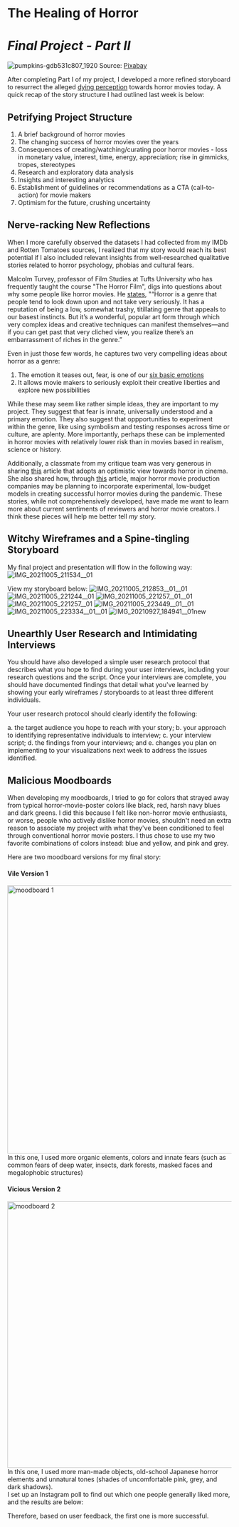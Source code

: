 # The Healing of Horror 
# _Final Project - Part II_
![pumpkins-gdb531c807_1920](https://user-images.githubusercontent.com/78868693/136119414-759ed93b-c97d-4f5b-9f47-882bbe2915d0.jpg)
Source: [Pixabay](https://pixabay.com/photos/pumpkins-trees-meadow-halloween-5675502/)

After completing Part I of my project, I developed a more refined storyboard to resurrect the alleged [dying perception](https://wheresthejump.com/has-the-quality-of-horror-movies-declined-over-time/) towards horror movies today. A quick recap of the story structure I had outlined last week is below:

## Petrifying Project Structure
1. A brief background of horror movies 
2. The changing success of horror movies over the years
3. Consequences of creating/watching/curating poor horror movies - loss in monetary value, interest, time, energy, appreciation; rise in gimmicks, tropes, stereotypes
4. Research and exploratory data analysis
5. Insights and interesting analytics
6. Establishment of guidelines or recommendations as a CTA (call-to-action) for movie makers
7. Optimism for the future, crushing uncertainty

## Nerve-racking New Reflections
When I more carefully observed the datasets I had collected from my IMDb and Rotten Tomatoes sources, I realized that my story would reach its best potential if I also included relevant insights from well-researched qualitative stories related to horror psychology, phobias and cultural fears. 

Malcolm Turvey, professor of Film Studies at Tufts University who has frequently taught the course "The Horror Film", digs into questions about why some people like horror movies. He [states](https://now.tufts.edu/articles/why-do-we-horror-movies), "“Horror is a genre that people tend to look down upon and not take very seriously. It has a reputation of being a low, somewhat trashy, titillating genre that appeals to our basest instincts. But it’s a wonderful, popular art form through which very complex ideas and creative techniques can manifest themselves—and if you can get past that very cliched view, you realize there’s an embarrassment of riches in the genre.”

Even in just those few words, he captures two very compelling ideas about horror as a genre: 
1. The emotion it teases out, fear, is one of our [six basic emotions](https://www.psychologytoday.com/us/blog/hide-and-seek/201601/what-are-basic-emotions)
2. It allows movie makers to seriously exploit their creative liberties and explore new possibilities 

While these may seem like rather simple ideas, they are important to my project. They suggest that fear is innate, universally understood and a primary emotion. They also suggest that oppportunities to experiment within the genre, like using symbolism and testing responses across time or culture, are aplenty. More importantly, perhaps these can be implemented in horror movies with relatively lower risk than in movies based in realism, science or history.

Additionally, a classmate from my critique team was very generous in sharing [this](https://www.indiewire.com/2021/08/candyman-why-horror-movies-are-the-future-1234660349/) article that adopts an optimistic view towards horror in cinema. She also shared how, through [this](https://screenrant.com/blumhouse-horror-movie-changes-small-budget-after-coronavirus/) article, major horror movie production companies may be planning to incorporate experimental, low-budget models in creating successful horror movies during the pandemic. These stories, while not comprehensively developed, have made me want to learn more about current sentiments of reviewers and horror movie creators. I think these pieces will help me better tell _my_ story.

## Witchy Wireframes and a Spine-tingling Storyboard
My final project and presentation will flow in the following way:
![IMG_20211005_211534__01](https://user-images.githubusercontent.com/78868693/136125519-0c2ad3aa-91d4-41a5-a18a-9c7a251c9a73.jpg)

View my storyboard below:
![IMG_20211005_212853__01__01](https://user-images.githubusercontent.com/78868693/136126441-108d9969-e186-4e47-af5d-58a4e09f28eb.jpg)
![IMG_20211005_221244__01](https://user-images.githubusercontent.com/78868693/136130177-97bdda04-98da-4981-a045-27ca6eb5d67f.jpg)
![IMG_20211005_221257__01__01](https://user-images.githubusercontent.com/78868693/136130209-e9582ccd-7ffa-4e0b-bb67-c8b46195f7d1.jpg)
![IMG_20211005_221257__01](https://user-images.githubusercontent.com/78868693/136130221-3764a555-45f0-4146-9ce5-c947dac2f013.jpg)
![IMG_20211005_223449__01__01](https://user-images.githubusercontent.com/78868693/136131774-0c3679d3-c18c-44f6-bb91-b9f60d30ff3e.jpg)
![IMG_20211005_223334__01__01](https://user-images.githubusercontent.com/78868693/136131813-f9b87742-f8db-4f2c-9eae-6597ca1ab473.jpg)
![IMG_20210927_184941__01new](https://user-images.githubusercontent.com/78868693/136131859-81f85692-907d-43f9-9886-b2750568f3e1.jpg)

## Unearthly User Research and Intimidating Interviews
You should have also developed a simple user research protocol that describes what you hope to find during your user interviews, including your research questions and the script.  Once your interviews are complete, you should have documented findings that detail what you've learned by showing your early wireframes / storyboards to at least three different individuals.  

Your user research protocol should clearly identify the following: 

a. the target audience you hope to reach with your story; 
b. your approach to identifying representative individuals to interview; 
c. your interview script; 
d. the findings from your interviews; and 
e. changes you plan on implementing to your visualizations next week to address the issues identified. 

## Malicious Moodboards
When developing my moodboards, I tried to go for colors that strayed away from typical horror-movie-poster colors like black, red, harsh navy blues and dark greens. I did this because I felt like non-horror movie enthusiasts, or worse, people who actively dislike horror movies, shouldn't need an extra reason to associate my project with what they've been conditioned to feel through conventional horror movie posters. I thus chose to use my two favorite combinations of colors instead: blue and yellow, and pink and grey.

Here are two moodboard versions for my final story:

#### Vile Version 1
<img width="601" alt="moodboard 1" src="https://user-images.githubusercontent.com/78868693/136116182-98cef609-b18d-4a52-90ba-a67aa51184ff.png">
In this one, I used more organic elements, colors and innate fears (such as common fears of deep water, insects, dark forests, masked faces and megalophobic structures) 

#### Vicious Version 2
<img width="597" alt="moodboard 2" src="https://user-images.githubusercontent.com/78868693/136116124-b1973130-1de1-42d7-85e8-055366170ad6.png">
In this one, I used more man-made objects, old-school Japanese horror elements and unnatural tones (shades of uncomfortable pink, grey, and dark shadows).

<br>
I set up an Instagram poll to find out which one people generally liked more, and the results are below:

Therefore, based on user feedback, the first one is more successful. 

